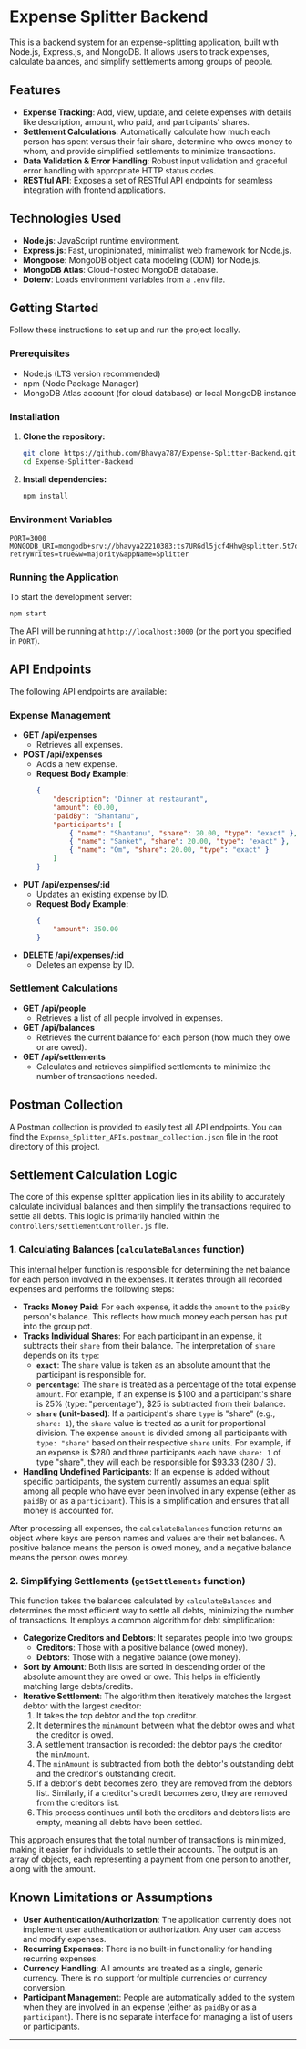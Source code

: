 # Expense Splitter Backend

This is a backend system for an expense-splitting application, built with Node.js, Express.js, and MongoDB. It allows users to track expenses, calculate balances, and simplify settlements among groups of people.

## Features

*   **Expense Tracking**: Add, view, update, and delete expenses with details like description, amount, who paid, and participants' shares.
*   **Settlement Calculations**: Automatically calculate how much each person has spent versus their fair share, determine who owes money to whom, and provide simplified settlements to minimize transactions.
*   **Data Validation & Error Handling**: Robust input validation and graceful error handling with appropriate HTTP status codes.
*   **RESTful API**: Exposes a set of RESTful API endpoints for seamless integration with frontend applications.

## Technologies Used

*   **Node.js**: JavaScript runtime environment.
*   **Express.js**: Fast, unopinionated, minimalist web framework for Node.js.
*   **Mongoose**: MongoDB object data modeling (ODM) for Node.js.
*   **MongoDB Atlas**: Cloud-hosted MongoDB database.
*   **Dotenv**: Loads environment variables from a `.env` file.

## Getting Started

Follow these instructions to set up and run the project locally.

### Prerequisites

*   Node.js (LTS version recommended)
*   npm (Node Package Manager)
*   MongoDB Atlas account (for cloud database) or local MongoDB instance

### Installation

1.  **Clone the repository:**

    ```bash
    git clone https://github.com/Bhavya787/Expense-Splitter-Backend.git
    cd Expense-Splitter-Backend
    ```

2.  **Install dependencies:**

    ```bash
    npm install
    ```

### Environment Variables



```
PORT=3000
MONGODB_URI=mongodb+srv://bhavya22210383:ts7URGdl5jcf4Hhw@splitter.5t7o6gy.mongodb.net/?retryWrites=true&w=majority&appName=Splitter
```


### Running the Application

To start the development server:

```bash
npm start
```

The API will be running at `http://localhost:3000` (or the port you specified in `PORT`).

## API Endpoints

The following API endpoints are available:

### Expense Management

*   **GET /api/expenses**
    *   Retrieves all expenses.
*   **POST /api/expenses**
    *   Adds a new expense.
    *   **Request Body Example:**
        ```json
        {
            "description": "Dinner at restaurant",
            "amount": 60.00,
            "paidBy": "Shantanu",
            "participants": [
                { "name": "Shantanu", "share": 20.00, "type": "exact" },
                { "name": "Sanket", "share": 20.00, "type": "exact" },
                { "name": "Om", "share": 20.00, "type": "exact" }
            ]
        }
        ```
*   **PUT /api/expenses/:id**
    *   Updates an existing expense by ID.
    *   **Request Body Example:**
        ```json
        {
            "amount": 350.00
        }
        ```
*   **DELETE /api/expenses/:id**
    *   Deletes an expense by ID.

### Settlement Calculations

*   **GET /api/people**
    *   Retrieves a list of all people involved in expenses.
*   **GET /api/balances**
    *   Retrieves the current balance for each person (how much they owe or are owed).
*   **GET /api/settlements**
    *   Calculates and retrieves simplified settlements to minimize the number of transactions needed.

## Postman Collection

A Postman collection is provided to easily test all API endpoints. You can find the `Expense_Splitter_APIs.postman_collection.json` file in the root directory of this project.


## Settlement Calculation Logic

The core of this expense splitter application lies in its ability to accurately calculate individual balances and then simplify the transactions required to settle all debts. This logic is primarily handled within the `controllers/settlementController.js` file.

### 1. Calculating Balances (`calculateBalances` function)

This internal helper function is responsible for determining the net balance for each person involved in the expenses. It iterates through all recorded expenses and performs the following steps:

*   **Tracks Money Paid**: For each expense, it adds the `amount` to the `paidBy` person's balance. This reflects how much money each person has put into the group pot.
*   **Tracks Individual Shares**: For each participant in an expense, it subtracts their `share` from their balance. The interpretation of `share` depends on its `type`:
    *   **`exact`**: The `share` value is taken as an absolute amount that the participant is responsible for.
    *   **`percentage`**: The `share` is treated as a percentage of the total expense `amount`. For example, if an expense is $100 and a participant's share is 25% (type: "percentage"), $25 is subtracted from their balance.
    *   **`share` (unit-based)**: If a participant's share `type` is "share" (e.g., `share: 1`), the `share` value is treated as a unit for proportional division. The expense `amount` is divided among all participants with `type: "share"` based on their respective `share` units. For example, if an expense is $280 and three participants each have `share: 1` of type "share", they will each be responsible for $93.33 (280 / 3).
*   **Handling Undefined Participants**: If an expense is added without specific participants, the system currently assumes an equal split among all people who have ever been involved in any expense (either as `paidBy` or as a `participant`). This is a simplification and ensures that all money is accounted for.

After processing all expenses, the `calculateBalances` function returns an object where keys are person names and values are their net balances. A positive balance means the person is owed money, and a negative balance means the person owes money.

### 2. Simplifying Settlements (`getSettlements` function)

This function takes the balances calculated by `calculateBalances` and determines the most efficient way to settle all debts, minimizing the number of transactions. It employs a common algorithm for debt simplification:

*   **Categorize Creditors and Debtors**: It separates people into two groups:
    *   **Creditors**: Those with a positive balance (owed money).
    *   **Debtors**: Those with a negative balance (owe money).
*   **Sort by Amount**: Both lists are sorted in descending order of the absolute amount they are owed or owe. This helps in efficiently matching large debts/credits.
*   **Iterative Settlement**: The algorithm then iteratively matches the largest debtor with the largest creditor:
    1.  It takes the top debtor and the top creditor.
    2.  It determines the `minAmount` between what the debtor owes and what the creditor is owed.
    3.  A settlement transaction is recorded: the debtor pays the creditor the `minAmount`.
    4.  The `minAmount` is subtracted from both the debtor's outstanding debt and the creditor's outstanding credit.
    5.  If a debtor's debt becomes zero, they are removed from the debtors list. Similarly, if a creditor's credit becomes zero, they are removed from the creditors list.
    6.  This process continues until both the creditors and debtors lists are empty, meaning all debts have been settled.

This approach ensures that the total number of transactions is minimized, making it easier for individuals to settle their accounts. The output is an array of objects, each representing a payment from one person to another, along with the amount.

## Known Limitations or Assumptions

*   **User Authentication/Authorization**: The application currently does not implement user authentication or authorization. Any user can access and modify expenses.
*   **Recurring Expenses**: There is no built-in functionality for handling recurring expenses.
*   **Currency Handling**: All amounts are treated as a single, generic currency. There is no support for multiple currencies or currency conversion.
*   **Participant Management**: People are automatically added to the system when they are involved in an expense (either as `paidBy` or as a `participant`). There is no separate interface for managing a list of users or participants.
*   **

